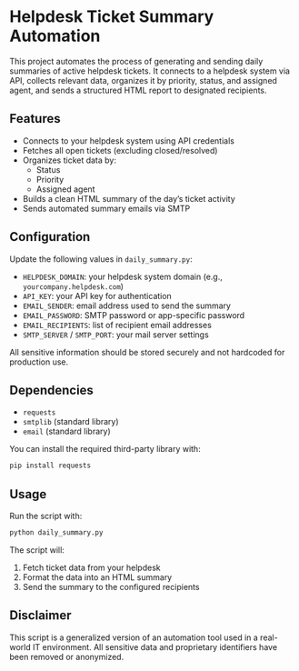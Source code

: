 # Helpdesk Ticket Summary Automation

This project automates the process of generating and sending daily summaries of active helpdesk tickets. It connects to a helpdesk system via API, collects relevant data, organizes it by priority, status, and assigned agent, and sends a structured HTML report to designated recipients.

## Features

- Connects to your helpdesk system using API credentials
- Fetches all open tickets (excluding closed/resolved)
- Organizes ticket data by:
  - Status
  - Priority
  - Assigned agent
- Builds a clean HTML summary of the day’s ticket activity
- Sends automated summary emails via SMTP

## Configuration

Update the following values in `daily_summary.py`:

- `HELPDESK_DOMAIN`: your helpdesk system domain (e.g., `yourcompany.helpdesk.com`)
- `API_KEY`: your API key for authentication
- `EMAIL_SENDER`: email address used to send the summary
- `EMAIL_PASSWORD`: SMTP password or app-specific password
- `EMAIL_RECIPIENTS`: list of recipient email addresses
- `SMTP_SERVER` / `SMTP_PORT`: your mail server settings

All sensitive information should be stored securely and not hardcoded for production use.

## Dependencies

- `requests`
- `smtplib` (standard library)
- `email` (standard library)

You can install the required third-party library with:

```bash
pip install requests
```

## Usage

Run the script with:

```bash
python daily_summary.py
```

The script will:

1. Fetch ticket data from your helpdesk
2. Format the data into an HTML summary
3. Send the summary to the configured recipients

## Disclaimer

This script is a generalized version of an automation tool used in a real-world IT environment. All sensitive data and proprietary identifiers have been removed or anonymized.
